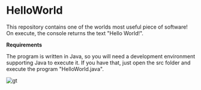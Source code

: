 # HelloWorld
This repository contains one of the worlds most useful piece of software!
On execute, the console returns the text "Hello World!".





**Requirements** 

The program is written in Java, so you will need a development environment supporting Java to execute it.
If you have that, just open the src folder and execute the program "HelloWorld.java". 

![gt](https://user-images.githubusercontent.com/41597555/103013623-c4158b80-453d-11eb-91a4-9d1acc293033.PNG)
